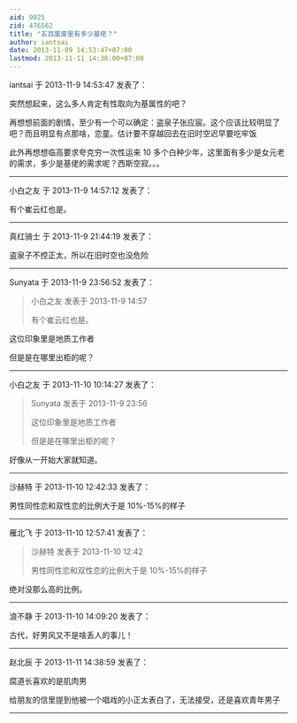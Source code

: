 ```yaml
---
aid: 9025
zid: 476562
title: "五百废废里有多少基佬？"
author: iantsai
date: 2013-11-09 14:53:47+07:00
lastmod: 2013-11-11 14:38:00+07:00
---
```


iantsai 于 2013-11-9 14:53:47 发表了：

突然想起来，这么多人肯定有性取向为基属性的吧？

再想想前面的剧情，至少有一个可以确定：盗泉子张应宸。这个应该比较明显了吧？而且明显有点那啥，恋童。估计要不穿越回去在旧时空迟早要吃牢饭

此外再想想临高要求夸克穷一次性运来 10 多个白种少年，这里面有多少是女元老的需求，多少是基佬的需求呢？西斯空寂。。。

---

小白之友 于 2013-11-9 14:57:12 发表了：

有个崔云红也是。

---

真红骑士 于 2013-11-9 21:44:19 发表了：

盗泉子不控正太，所以在旧时空也没危险

---

Sunyata 于 2013-11-9 23:56:52 发表了：

> 小白之友 发表于 2013-11-9 14:57
>
> 有个崔云红也是。

这位印象里是地质工作者

但是是在哪里出柜的呢？

---

小白之友 于 2013-11-10 10:14:27 发表了：

> Sunyata 发表于 2013-11-9 23:56
>
> 这位印象里是地质工作者
>
> 但是是在哪里出柜的呢？

好像从一开始大家就知道。

---

沙赫特 于 2013-11-10 12:42:33 发表了：

男性同性恋和双性恋的比例大于是 10%-15%的样子

---

雁北飞 于 2013-11-10 12:57:41 发表了：

> 沙赫特 发表于 2013-11-10 12:42
>
> 男性同性恋和双性恋的比例大于是 10%-15%的样子

绝对没那么高的比例。

---

浪不静 于 2013-11-10 14:09:20 发表了：

古代，好男风又不是啥丢人的事儿！

---

赵北辰 于 2013-11-11 14:38:59 发表了：

腐道长喜欢的是肌肉男

给朋友的信里提到他被一个唱戏的小正太表白了，无法接受，还是喜欢青年男子

---
